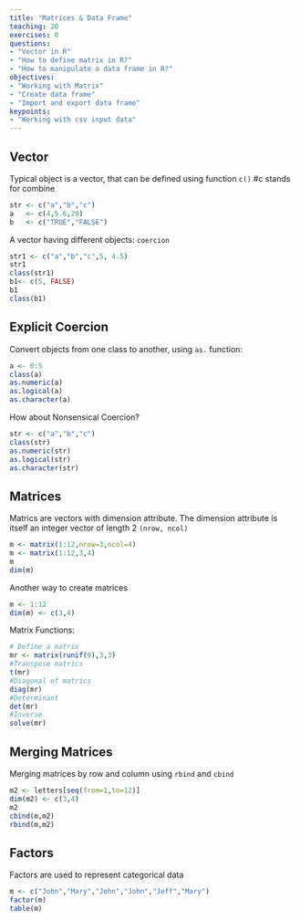 ```yaml
---
title: "Matrices & Data Frame"
teaching: 20
exercises: 0
questions:
- "Vector in R"
- "How to define matrix in R?"
- "How to manipulate a data frame in R?"
objectives:
- "Working with Matrix"
- "Create data frame"
- "Import and export data frame"
keypoints:
- "Working with csv input data"
---
```


## Vector
Typical object is a vector, that can be defined using function `c()` #c stands for combine

```r
str <- c("a","b","c")
a   <- c(4,5.6,20)
b   <- c("TRUE","FALSE")
```

A vector having different objects: `coercion`
```r
str1 <- c("a","b","c",5, 4.5)
str1
class(str1)
b1<- c(5, FALSE)
b1
class(b1)
```

## Explicit Coercion
Convert objects from one class to another, using `as.` function:
```r
a <- 0:5
class(a)
as.numeric(a)
as.logical(a)
as.character(a)
```
How about Nonsensical Coercion?
```r
str <- c("a","b","c")
class(str)
as.numeric(str)
as.logical(str)
as.character(str)
```


## Matrices
Matrics are vectors with dimension attribute. The dimension attribute is itself an integer vector of length 2 `(nrow, ncol)`

```r
m <- matrix(1:12,nrow=3,ncol=4)
m <- matrix(1:12,3,4)
m
dim(m)
```
Another way to create matrices
```r
m <- 1:12
dim(m) <- c(3,4)
```
Matrix Functions:
```r
# Define a matrix
mr <- matrix(runif(9),3,3)
#Transpose matrics
t(mr)
#Diagonal of matrics
diag(mr)
#Determinant
det(mr)
#Inverse
solve(mr)
```

## Merging Matrices
Merging matrices by row and column using `rbind` and `cbind`
```r
m2 <- letters[seq(from=1,to=12)]
dim(m2) <- c(3,4)
m2
cbind(m,m2)
rbind(m,m2)
```

## Factors
Factors are used to represent categorical data
```r
m <- c("John","Mary","John","John","Jeff","Mary")
factor(m)
table(m)
```
